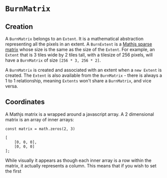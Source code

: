 # `BurnMatrix`

## Creation

A `BurnMatrix` belongs to an `Extent`. It is a mathematical abstraction representing all the pixels in an extent. A `BurnExtent` is a [Mathjs sparse matrix](https://mathjs.org/docs/datatypes/matrices.html) whose size is the same as the size of the `Extent`. For example, an `Extent` that is 3 tiles wide by 2 tiles tall, with a tilesize of 256 pixels, will have a `BurnMatrix` of size `[256 * 3, 256 * 2]`.

A `BurnMatrix` is created and associated with an extent when a `new Extent` is created. The `Extent` is also available from the `BurnMatrix` - there is always a 1 to 1 relationship, meaning `Extents` won't share a `BurnMatrix`, and vice versa.

## Coordinates

A Mathjs matrix is a wrapped around a javascript array. A 2 dimensional matrix is an array of inner arrays:

```
const matrix = math.zeros(2, 3)

[
	[0, 0, 0],
	[0, 0, 0]
];
```

While visually it appears as though each inner array is a row within the matrix, it actually represents a column. This means that if you wish to set the first
